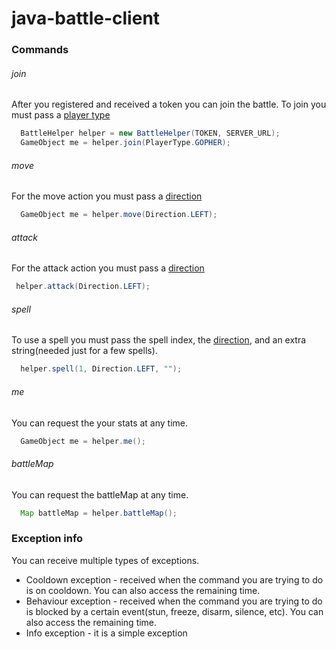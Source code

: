 # java-battle-client

### Commands
###### join
After you registered and received a token you can join the battle. To join you must pass a [player type](https://github.com/coduno/java-battle-client/blob/master/src/main/java/model/PlayerType.java)

```java
  BattleHelper helper = new BattleHelper(TOKEN, SERVER_URL);
  GameObject me = helper.join(PlayerType.GOPHER);
```
###### move
For the move action you must pass a [direction](https://github.com/coduno/java-battle-client/blob/master/src/main/java/model/Direction.java)

```java
  GameObject me = helper.move(Direction.LEFT);
```
###### attack
For the attack action you must pass a [direction](https://github.com/coduno/java-battle-client/blob/master/src/main/java/model/Direction.java)

```java
 helper.attack(Direction.LEFT);
```
###### spell
To use a spell you must pass the spell index, the  [direction](https://github.com/coduno/java-battle-client/blob/master/src/main/java/model/Direction.java), and an extra string(needed just for a few spells).

```java
  helper.spell(1, Direction.LEFT, "");
```

###### me
You can request the your stats at any time.
```java
  GameObject me = helper.me();
```

###### battleMap
You can request the battleMap at any time.
```java
  Map battleMap = helper.battleMap();
```
### Exception info
You can receive multiple types of exceptions.
* Cooldown exception - received when the command you are trying to do is on cooldown. You can also access the remaining time.
* Behaviour exception - received when the command you are trying to do is blocked by a certain event(stun, freeze, disarm, silence, etc). You can also access the remaining time.
* Info exception - it is a simple exception
